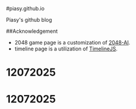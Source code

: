 #piasy.github.io

Piasy's github blog

##Acknowledgement
+  2048 game page is a customization of [2048-AI](https://github.com/shmundada93/2048-AI).
+  timeline page is a utilization of [TimelineJS](https://github.com/NUKnightLab/TimelineJS).
# 12072025
# 12072025
